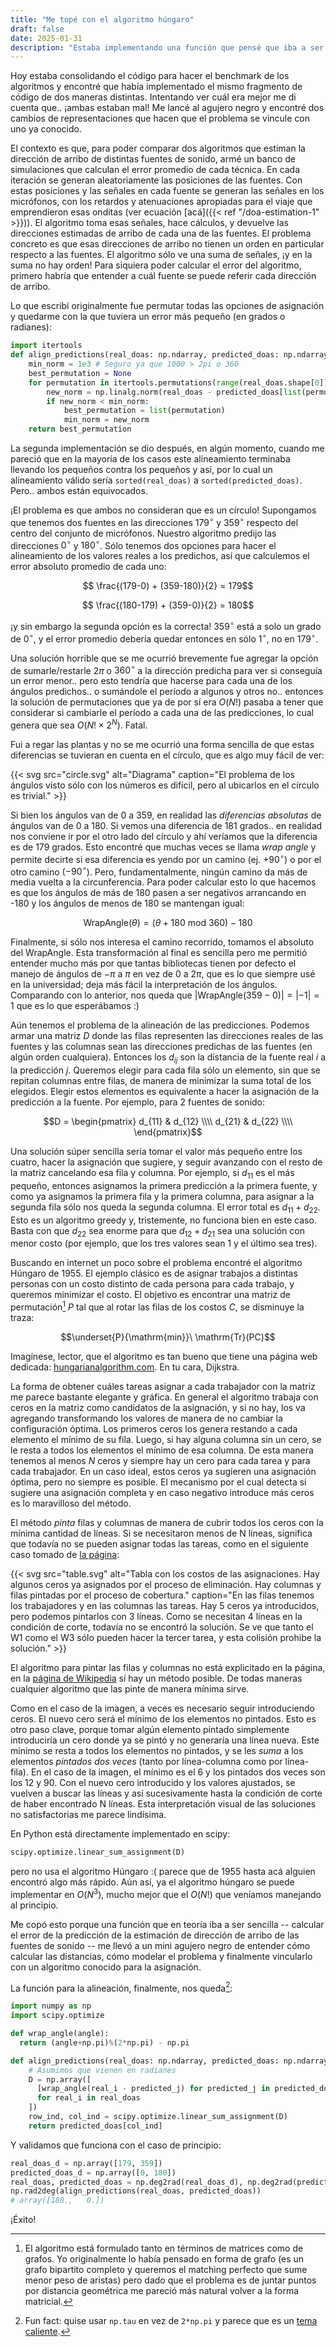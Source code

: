 ```yaml
---
title: "Me topé con el algoritmo húngaro"
draft: false
date: 2025-01-31
description: "Estaba implementando una función que pensé que iba a ser casi trivial y entré en un rabbit hole hermoso."
---
```


Hoy estaba consolidando el código para hacer el benchmark de los algoritmos y encontré que había implementado el mismo fragmento de código de dos maneras distintas. Intentando ver cuál era mejor me di cuenta que.. ¡ambas estaban mal! Me lancé al agujero negro y encontré dos cambios de representaciones que hacen que el problema se vincule con uno ya conocido. 

El contexto es que, para poder comparar dos algoritmos que estiman la dirección de arribo de distintas fuentes de sonido, armé un banco de simulaciones que calculan el error promedio de cada técnica. En cada iteración se generan aleatoriamente las posiciones de las fuentes. Con estas posiciones y las señales en cada fuente se generan las señales en los micrófonos, con los retardos y atenuaciones apropiadas para el viaje que emprendieron esas onditas (ver ecuación [acá]({{< ref "/doa-estimation-1" >}})). El algoritmo toma esas señales, hace cálculos, y devuelve las direcciones estimadas de arribo de cada una de las fuentes. El problema concreto es que esas direcciones de arribo no tienen un orden en particular respecto a las fuentes. El algoritmo sólo ve una suma de señales, ¡y en la suma no hay orden! Para siquiera poder calcular el error del algoritmo, primero habría que entender a cuál fuente se puede referir cada dirección de arribo.

Lo que escribí originalmente fue permutar todas las opciones de asignación y quedarme con la que tuviera un error más pequeño (en grados o radianes):

```python
import itertools
def align_predictions(real_doas: np.ndarray, predicted_doas: np.ndarray) -> np.ndarray:
    min_norm = 1e3 # Seguro ya que 1000 > 2pi o 360
    best_permutation = None
    for permutation in itertools.permutations(range(real_doas.shape[0])):
        new_norm = np.linalg.norm(real_doas - predicted_doas[list(permutation)])
        if new_norm < min_norm:
            best_permutation = list(permutation)
            min_norm = new_norm
    return best_permutation
```

La segunda implementación se dio después, en algún momento, cuando me pareció que en la mayoría de los casos este alineamiento terminaba llevando los pequeños contra los pequeños y así, por lo cual un alineamiento válido sería `sorted(real_doas)` a `sorted(predicted_doas)`. Pero.. ambos están equivocados.

¡El problema es que ambos no consideran que es un círculo! Supongamos que tenemos dos fuentes en las direcciones $179^\circ$ y $359^\circ$ respecto del centro del conjunto de micrófonos. Nuestro algoritmo predijo las direcciones $0^\circ$ y $180^\circ$. Sólo tenemos dos opciones para hacer el alineamiento de los valores reales a los predichos, así que calculemos el error absoluto promedio de cada uno:

$$ \frac{(179-0) + (359-180)}{2} = 179$$ 

$$ \frac{(180-179) + (359-0)}{2} = 180$$

¡y sin embargo la segunda opción es la correcta! $359^\circ$ está a solo un grado de $0^\circ$, y el error promedio debería quedar entonces en sólo $1^\circ$, no en $179^\circ$. 

Una solución horrible que se me ocurrió brevemente fue agregar la opción de sumarle/restarle $2\pi$ o $360^\circ$ a la dirección predicha para ver si conseguía un error menor.. pero esto tendría que hacerse para cada una de los ángulos predichos.. o sumándole el período a algunos y otros no.. entonces la solución de permutaciones que ya de por sí era $O(N!)$ pasaba a tener que considerar si cambiarle el período a cada una de las predicciones, lo cual genera que sea $O(N! \times 2^N)$. Fatal.

Fui a regar las plantas y no se me ocurrió una forma sencilla de que estas diferencias se tuvieran en cuenta en el círculo, que es algo muy fácil de ver:


{{< svg
  src="circle.svg"
  alt="Diagrama"
  caption="El problema de los ángulos visto sólo con los números es difícil, pero al ubicarlos en el círculo es trivial." >}}

Si bien los ángulos van de 0 a 359, en realidad las _diferencias absolutas_ de ángulos van de 0 a 180. Si vemos una diferencia de 181 grados.. en realidad nos conviene ir por el otro lado del círculo y ahí veríamos que la diferencia es de 179 grados. Esto encontré que muchas veces se llama _wrap angle_ y permite decirte si esa diferencia es yendo por un camino (ej. $+90^\circ$) o por el otro camino ($-90^\circ$). Pero, fundamentalmente, ningún camino da más de media vuelta a la circunferencia. Para poder calcular esto lo que hacemos es que los ángulos de más de 180 pasen a ser negativos arrancando en -180 y los ángulos de menos de 180 se mantengan igual:

$$ \mathrm{WrapAngle}(\theta) = (\theta + 180\ \mathrm{mod}\ 360) - 180$$


Finalmente, si sólo nos interesa el camino recorrido, tomamos el absoluto del $\mathrm{WrapAngle}$. Esta transformación al final es sencilla pero me permitió entender mucho más por que tantas bibliotecas tienen por defecto el manejo de ángulos de $-\pi$ a $\pi$ en vez de $0$ a $2\pi$, que es lo que siempre usé en la universidad; deja más fácil la interpretación de los ángulos. Comparando con lo anterior, nos queda que $|\mathrm{WrapAngle}(359-0)| = |-1| = 1$ que es lo que esperábamos :)

Aún tenemos el problema de la alineación de las predicciones. Podemos armar una matriz $D$ donde las filas representen las direcciones reales de las fuentes y las columnas sean las direcciones predichas de las fuentes (en algún orden cualquiera). Entonces los $d_{ij}$ son la distancia de la fuente real $i$ a la predicción $j$. Queremos elegir para cada fila sólo un elemento, sin que se repitan columnas entre filas, de manera de minimizar la suma total de los elegidos. Elegir estos elementos es equivalente a hacer la asignación de la predicción a la fuente. Por ejemplo, para 2 fuentes de sonido:

$$D = \begin{pmatrix}
d_{11} & d_{12} \\\\
d_{21} &  d_{22} \\\\
\end{pmatrix}$$

Una solución súper sencilla sería tomar el valor más pequeño entre los cuatro, hacer la asignación que sugiere, y seguir avanzando con el resto de la matriz cancelando esa fila y columna. Por ejemplo, si $d_{11}$ es el más pequeño, entonces asignamos la primera predicción a la primera fuente, y como ya asignamos la primera fila y la primera columna, para asignar a la segunda fila sólo nos queda la segunda columna. El error total es $d_{11} + d_{22}$. Esto es un algoritmo greedy y, tristemente, no funciona bien en este caso. Basta con que $d_{22}$ sea enorme para que $d_{12} + d_{21}$ sea una solución con menor costo (por ejemplo, que los tres valores sean 1 y el último sea tres).

Buscando en internet un poco sobre el problema encontré el algoritmo Húngaro de 1955. El ejemplo clásico es de asignar trabajos a distintas personas con un costo distinto de cada persona para cada trabajo, y queremos minimizar el costo. El objetivo es encontrar una matriz de permutación[^1] $P$ tal que al rotar las filas de los costos $C$, se disminuye la traza:

[^1]: El algoritmo está formulado tanto en términos de matrices como de grafos. Yo originalmente lo había pensado en forma de grafo (es un grafo bipartito completo y queremos el matching perfecto que sume menor peso de aristas) pero dado que el problema es de juntar puntos por distancia geométrica me pareció más natural volver a la forma matricial. 

$$\underset{P}{\mathrm{min}}\  \mathrm{Tr}(PC)$$

Imagínese, lector, que el algoritmo es tan bueno que tiene una página web dedicada: [hungarianalgorithm.com](https://www.hungarianalgorithm.com). En tu cara, Dijkstra. 


La forma de obtener cuáles tareas asignar a cada trabajador con la matriz me parece bastante elegante y gráfica. En general el algoritmo trabaja con ceros en la matriz como candidatos de la asignación, y si no hay, los va agregando transformando los valores de manera de no cambiar la configuración óptima. Los primeros ceros los genera restando a cada elemento el mínimo de su fila. Luego, si hay alguna columna sin un cero, se le resta a todos los elementos el mínimo de esa columna. De esta manera tenemos al menos $N$ ceros y siempre hay un cero para cada tarea y para cada trabajador. En un caso ideal, estos ceros ya sugieren una asignación óptima, pero no siempre es posible. El mecanismo por el cual detecta si sugiere una asignación completa y en caso negativo introduce más ceros es lo maravilloso del método.

El método _pinta_ filas y columnas de manera de cubrir todos los ceros con la mínima cantidad de líneas. Si se necesitaron menos de N líneas, significa que todavía no se pueden asignar todas las tareas, como en el siguiente caso tomado de [la página](https://www.hungarianalgorithm.com/examplehungarianalgorithm.php):



{{< svg
  src="table.svg"
  alt="Tabla con los costos de las asignaciones. Hay algunos ceros ya asignados por el proceso de eliminación. Hay columnas y filas pintadas por el proceso de cobertura."
  caption="En las filas tenemos los trabajadores y en las columnas las tareas. Hay 5 ceros ya introducidos, pero podemos pintarlos con 3 líneas. Como se necesitan 4 líneas en la condición de corte, todavía no se encontró la solución. Se ve que tanto el W1 como el W3 sólo pueden hacer la tercer tarea, y esta colisión prohibe la solución." >}}

El algoritmo para pintar las filas y columnas no está explicitado en la página, en la [página de Wikipedia](https://en.wikipedia.org/wiki/Hungarian_algorithm#Matrix_interpretation) sí hay un método posible. De todas maneras cualquier algoritmo que las pinte de manera mínima sirve.

Como en el caso de la imagen, a veces es necesario seguir introduciendo ceros. El nuevo cero será el mínimo de los elementos no pintados. Esto es otro paso clave, porque tomar algún elemento pintado simplemente introduciría un cero donde ya se pintó y no generaría una línea nueva. Este mínimo se resta a todos los elementos no pintados, y se les _suma_ a los elementos _pintados dos veces_ (tanto por línea-columna como por línea-fila). En el caso de la imagen, el mínimo es el 6 y los pintados dos veces son los 12 y 90. Con el nuevo cero introducido y los valores ajustados, se vuelven a buscar las líneas y así sucesivamente hasta la condición de corte de haber encontrado N líneas. Esta interpretación visual de las soluciones no satisfactorias me parece lindísima. 

En Python está directamente implementado en scipy:

```python
scipy.optimize.linear_sum_assignment(D)
```

pero no usa el algoritmo Húngaro :( parece que de 1955 hasta acá alguien encontró algo más rápido. Aún así, ya el algoritmo húngaro se puede implementar en $O(N^3)$, mucho mejor que el $O(N!)$ que veníamos manejando al principio.

Me copó esto porque una función que en teoría iba a ser sencilla -- calcular el error de la predicción de la estimación de dirección de arribo de las fuentes de sonido -- me llevó a un mini agujero negro de entender cómo calcular las distancias, cómo modelar el problema y finalmente vincularlo con un algoritmo conocido para la asignación. 

La función para la alineación, finalmente, nos queda[^2]:


```python
import numpy as np
import scipy.optimize

def wrap_angle(angle):
  return (angle+np.pi)%(2*np.pi) - np.pi

def align_predictions(real_doas: np.ndarray, predicted_doas: np.ndarray) -> np.ndarray:
    # Asumimos que vienen en radianes
    D = np.array([
      [wrap_angle(real_i - predicted_j) for predicted_j in predicted_doas]
      for real_i in real_doas
    ])
    row_ind, col_ind = scipy.optimize.linear_sum_assignment(D)
    return predicted_doas[col_ind]
```

Y validamos que funciona con el caso de principio:

```python
real_doas_d = np.array([179, 359])
predicted_doas_d = np.array([0, 180])
real_doas, predicted_doas = np.deg2rad(real_doas_d), np.deg2rad(predicted_doas_d)
np.rad2deg(align_predictions(real_doas, predicted_doas))
# array([180.,   0.])
```

¡Éxito!

[^2]: Fun fact: quise usar `np.tau` en vez de `2*np.pi` y parece que es un [tema caliente](https://github.com/numpy/numpy/pull/9696).

